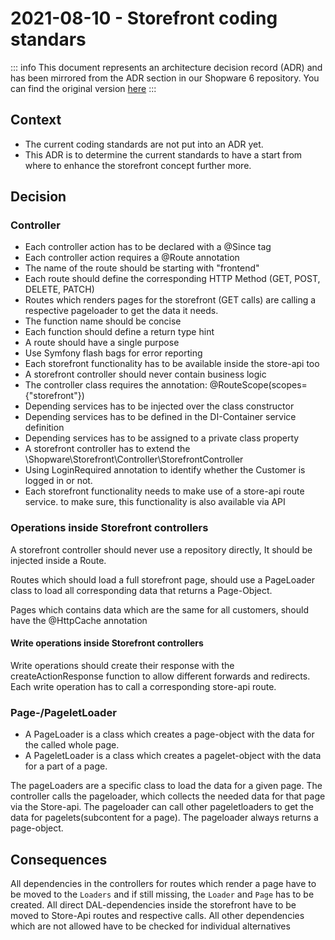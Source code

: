 # 2021-08-10 - Storefront coding standars

::: info
This document represents an architecture decision record (ADR) and has been mirrored from the ADR section in our Shopware 6 repository.
You can find the original version [here](https://github.com/shopware/platform/blob/trunk/adr/storefront/2021-08-10-storefront-coding-standards.md)
:::

## Context

* The current coding standards are not put into an ADR yet.
* This ADR is to determine the current standards to have a start from where to enhance the storefront concept further more.

## Decision

### Controller
* Each controller action has to be declared with a @Since tag
* Each controller action requires a @Route annotation
* The name of the route should be starting with "frontend"
* Each route should define the corresponding HTTP Method (GET, POST, DELETE, PATCH)
* Routes which renders pages for the storefront (GET calls) are calling a respective pageloader to get the data it needs. 
* The function name should be concise
* Each function should define a return type hint
* A route should have a single purpose
* Use Symfony flash bags for error reporting
* Each storefront functionality has to be available inside the store-api too
* A storefront controller should never contain business logic
* The controller class requires the annotation: @RouteScope(scopes={"storefront"})
* Depending services has to be injected over the class constructor
* Depending services has to be defined in the DI-Container service definition
* Depending services has to be assigned to a private class property
* A storefront controller has to extend the \Shopware\Storefront\Controller\StorefrontController
* Using LoginRequired annotation to identify whether the Customer is logged in or not.
* Each storefront functionality needs to make use of a store-api route service. to make sure, this functionality is also available via API

### Operations inside Storefront controllers
A storefront controller should never use a repository directly, It should be injected inside a Route.

Routes which should load a full storefront page, should use a PageLoader class to load all corresponding data that returns a Page-Object.

Pages which contains data which are the same for all customers, should have the @HttpCache annotation

#### Write operations inside Storefront controllers
Write operations should create their response with the createActionResponse function to allow different forwards and redirects.
Each write operation has to call a corresponding store-api route.

### Page-/PageletLoader
* A PageLoader is a class which creates a page-object with the data for the called whole page.
* A PageletLoader is a class which creates a pagelet-object with the data for a part of a page. 

The pageLoaders are a specific class to load the data for a given page.
The controller calls the pageloader, which collects the needed data for that page via the Store-api.
The pageloader can call other pageletloaders to get the data for pagelets(subcontent for a page).
The pageloader always returns a page-object.

## Consequences

All dependencies in the controllers for routes which render a page have to be moved to the `Loaders` and if still missing, the `Loader` and `Page` has to be created.
All direct DAL-dependencies inside the storefront have to be moved to Store-Api routes and respective calls.
All other dependencies which are not allowed have to be checked for individual alternatives

